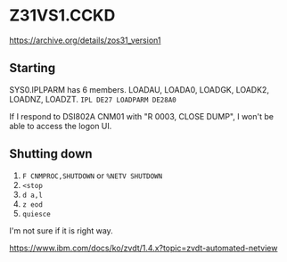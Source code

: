 # Z31VS1.CCKD

https://archive.org/details/zos31_version1

## Starting

SYS0.IPLPARM has 6 members. LOADAU, LOADA0, LOADGK, LOADK2, LOADNZ, LOADZT.
`IPL DE27 LOADPARM DE28A0`

If I respond to DSI802A CNM01 with "R 0003, CLOSE DUMP", I won't be able to access the logon UI.

## Shutting down

1. `F CNMPROC,SHUTDOWN` or `%NETV SHUTDOWN`
2. `<stop`
3. `d a,l`
4. `z eod`
5. `quiesce`

I'm not sure if it is right way.

https://www.ibm.com/docs/ko/zvdt/1.4.x?topic=zvdt-automated-netview 
